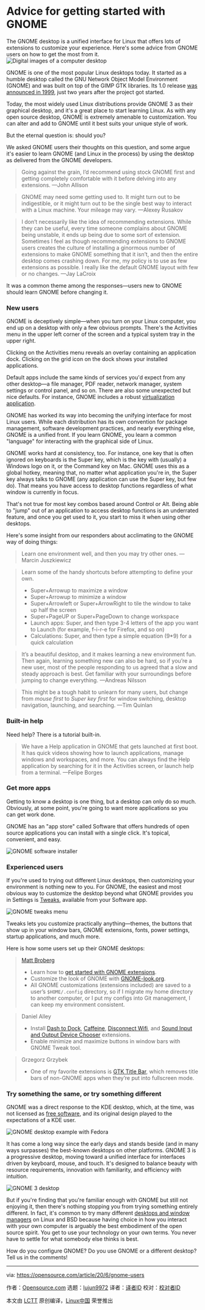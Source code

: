 [#]: collector: (lujun9972)
[#]: translator: ( )
[#]: reviewer: ( )
[#]: publisher: ( )
[#]: url: ( )
[#]: subject: (Advice for getting started with GNOME)
[#]: via: (https://opensource.com/article/20/6/gnome-users)
[#]: author: (Opensource.com https://opensource.com/users/admin)

Advice for getting started with GNOME
======
The GNOME desktop is a unified interface for Linux that offers lots of
extensions to customize your experience. Here's some advice from GNOME
users on how to get the most from it.
![Digital images of a computer desktop][1]

GNOME is one of the most popular Linux desktops today. It started as a humble desktop called the GNU Network Object Model Environment (GNOME) and was built on top of the GIMP GTK libraries. Its 1.0 release [was announced in 1999][2], just two years after the project got started.

Today, the most widely used Linux distributions provide GNOME 3 as their graphical desktop, and it's a great place to start learning Linux. As with any open source desktop, GNOME is extremely amenable to customization. You can alter and add to GNOME until it best suits your unique style of work.

But the eternal question is: should you?

We asked GNOME users their thoughts on this question, and some argue it's easier to learn GNOME (and Linux in the process) by using the desktop as delivered from the GNOME developers.

> Going against the grain, I’d recommend using stock GNOME first and getting completely comfortable with it before delving into any extensions. —John Allison

> GNOME may need some getting used to. It might turn out to be indigestible, or it might turn out to be the single best way to interact with a Linux machine. Your mileage may vary. —Alexey Rusakov

> I don’t necessarily like the idea of recommending extensions. While they can be useful, every time someone complains about GNOME being unstable, it ends up being due to some sort of extension. Sometimes I feel as though recommending extensions to GNOME users creates the culture of installing a ginormous number of extensions to make GNOME something that it isn’t, and then the entire desktop comes crashing down. For me, my policy is to use as few extensions as possible. I really like the default GNOME layout with few or no changes. —Jay LaCroix

It was a common theme among the responses—users new to GNOME should learn GNOME before changing it.

### New users

GNOME is deceptively simple—when you turn on your Linux computer, you end up on a desktop with only a few obvious prompts. There's the Activities menu in the upper left corner of the screen and a typical system tray in the upper right.

Clicking on the Activities menu reveals an overlay containing an application dock. Clicking on the grid icon on the dock shows your installed applications.

Default apps include the same kinds of services you'd expect from any other desktop—a file manager, PDF reader, network manager, system settings or control panel, and so on. There are also some unexpected but nice defaults. For instance, GNOME includes a robust [virtualization application][3].

GNOME has worked its way into becoming the unifying interface for most Linux users. While each distribution has its own convention for package management, software development practices, and nearly everything else, GNOME is a unified front. If you learn GNOME, you learn a common "language" for interacting with the graphical side of Linux.

GNOME works hard at consistency, too. For instance, one key that is often ignored on keyboards is the Super key, which is the key with (usually) a Windows logo on it, or the Command key on Mac. GNOME uses this as a global hotkey, meaning that, no matter what application you're in, the Super key always talks to GNOME (any application can use the Super key, but few do). That means you have access to desktop functions regardless of what window is currently in focus.

That's not true for most key combos based around Control or Alt. Being able to "jump" out of an application to access desktop functions is an underrated feature, and once you get used to it, you start to miss it when using other desktops.

Here's some insight from our responders about acclimating to the GNOME way of doing things:

> Learn one environment well, and then you may try other ones. —Marcin Juszkiewicz

> Learn some of the handy shortcuts before attempting to define your own.
>
>   * Super+Arrowup to maximize a window
>   * Super+Arrowup to minimize a window
>   * Super+Arrowleft or Super+ArrowRight to tile the window to take up half the screen
>   * Super+PageUP or Super+PageDown to change workspace
>   * Launch apps: Super, and then type 3-4 letters of the app you want to Launch (for example, f-i-r-e for Firefox, and so on)
>   * Calculations: Super, and then type a simple equation (9*9) for a quick calculation
>

>
> It’s a beautiful desktop, and it makes learning a new environment fun. Then again, learning something new can also be hard, so if you’re a new user, most of the people responding to us agreed that a slow and steady approach is best. Get familiar with your surroundings before jumping to change everything. —Andreas Nilsson

> This might be a tough habit to unlearn for many users, but change from _mouse first_ to _Super key first_ for window switching, desktop navigation, launching, and searching. —Tim Quinlan

### Built-in help

Need help? There is a tutorial built-in.

> We have a Help application in GNOME that gets launched at first boot. It has quick videos showing how to launch applications, manage windows and workspaces, and more. You can always find the Help application by searching for it in the Activities screen, or launch help from a terminal. —Felipe Borges

### Get more apps

Getting to know a desktop is one thing, but a desktop can only do so much. Obviously, at some point, you're going to want more applications so you can get work done.

GNOME has an "app store" called Software that offers hundreds of open source applications you can install with a single click. It's topical, convenient, and easy.

![GNOME software installer][4]

### Experienced users

If you're used to trying out different Linux desktops, then customizing your environment is nothing new to you. For GNOME, the easiest and most obvious way to customize the desktop beyond what GNOME provides you in Settings is [Tweaks][5], available from your Software app.

![GNOME tweaks menu][6]

Tweaks lets you customize practically anything—themes, the buttons that show up in your window bars, GNOME extensions, fonts, power settings, startup applications, and much more.

Here is how some users set up their GNOME desktops:

> [Matt Broberg][7]
>
>   * Learn how to [get started with GNOME extensions][8].
>   * Customize the look of GNOME with [GNOME-look.org][9].
>   * All GNOME customizations (extensions included) are saved to a user’s `$HOME/.config` directory, so if I migrate my home directory to another computer, or I put my configs into Git management, I can keep my environment consistent.
>


> Daniel Alley
>
>   * Install [Dash to Dock][10], [Caffeine][11], [Disconnect Wifi][12], and [Sound Input and Output Device Chooser][13] extensions.
>   * Enable minimize and maximize buttons in window bars with GNOME Tweak tool.
>


> Grzegorz Grzybek
>
>   * One of my favorite extensions is [GTK Title Bar][14], which removes title bars of non-GNOME apps when they’re put into fullscreen mode.
>


### Try something the same, or try something different

GNOME was a direct response to the KDE desktop, which, at the time, was not licensed as [free software][15], and its original design played to the expectations of a KDE user.

![GNOME desktop example with Fedora][16]

It has come a long way since the early days and stands beside (and in many ways surpasses) the best-known desktops on other platforms. GNOME 3 is a progressive desktop, moving toward a unified interface for interfaces driven by keyboard, mouse, and touch. It's designed to balance beauty with resource requirements, innovation with familiarity, and efficiency with intuition.

![GNOME 3 desktop][17]

But if you're finding that you're familiar enough with GNOME but still not enjoying it, then there's nothing stopping you from trying something entirely different. In fact, it's common to try many different [desktops and window managers][18] on Linux and BSD because having choice in how you interact with your own computer is arguably the best embodiment of the open source spirit. You get to use your technology on your own terms. You never have to settle for what somebody else thinks is best.

How do you configure GNOME? Do you use GNOME or a different desktop? Tell us in the comments!

--------------------------------------------------------------------------------

via: https://opensource.com/article/20/6/gnome-users

作者：[Opensource.com][a]
选题：[lujun9972][b]
译者：[译者ID](https://github.com/译者ID)
校对：[校对者ID](https://github.com/校对者ID)

本文由 [LCTT](https://github.com/LCTT/TranslateProject) 原创编译，[Linux中国](https://linux.cn/) 荣誉推出

[a]: https://opensource.com/users/admin
[b]: https://github.com/lujun9972
[1]: https://opensource.com/sites/default/files/styles/image-full-size/public/lead-images/computer_desk_home_laptop_browser.png?itok=Y3UVpY0l (Digital images of a computer desktop)
[2]: https://www.gnome.org/press/1999/03/gnome-1-0-released/
[3]: https://opensource.com/article/19/5/getting-started-gnome-boxes-virtualization
[4]: https://opensource.com/sites/default/files/uploads/gnome-software-installer.png (GNOME software installer)
[5]: https://wiki.gnome.org/action/show/Apps/Tweaks?action=show&redirect=Apps%2FGnomeTweakTool
[6]: https://opensource.com/sites/default/files/uploads/gnome-tweaks.png (GNOME tweaks menu)
[7]: https://opensource.com/users/mbbroberg
[8]: https://extensions.gnome.org
[9]: https://www.gnome-look.org
[10]: https://extensions.gnome.org/extension/307/dash-to-dock/
[11]: https://extensions.gnome.org/extension/517/caffeine/
[12]: https://extensions.gnome.org/extension/904/disconnect-wifi/
[13]: https://extensions.gnome.org/extension/906/sound-output-device-chooser/
[14]: https://extensions.gnome.org/extension/1732/gtk-title-bar/
[15]: https://www.fsf.org/about/what-is-free-software
[16]: https://opensource.com/sites/default/files/uploads/gnome_desktop.png (GNOME desktop example with Fedora)
[17]: https://opensource.com/sites/default/files/uploads/advent-gnome_0.jpg (GNOME 3 desktop)
[18]: https://opensource.com/article/20/5/linux-desktops

